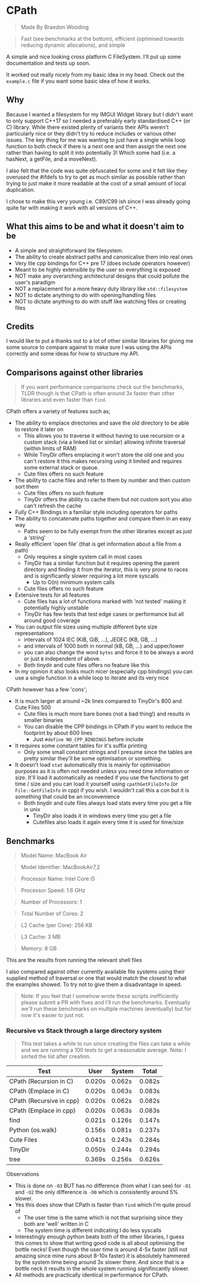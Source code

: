 # CPath

> Made By Braedon Wooding

> Fast (see benchmarks at the bottom), efficient (optimised towards reducing dynamic allocations), and simple

A simple and nice looking cross platform C FileSystem.  I'll put up some documentation and tests up soon.

It worked out really nicely from my basic idea in my head.  Check out the `example.c` file if you want some basic idea of how it works.

## Why

Because I wanted a filesystem for my IMGUI Widget library but I didn't want to only support C++17 so I needed a preferably early standardised C++ (or C) library.  While there existed plenty of variants their APIs weren't particularly nice or they didn't try to reduce includes or various other issues.  The key thing for me was wanting to just have a single while loop function to both check if there is a next one and then assign the next one rather than having to split it into potentially 3! Which some had (i.e. a hasNext, a getFile, and a moveNext).

I also felt that the code was quite obfuscated for some and it felt like they overused the #ifdefs to try to get as much similar as possible rather than trying to just make it more readable at the cost of a small amount of local duplication.

I chose to make this very young i.e. C89/C99 ish since I was already going quite far with making it work with all versions of C++.

## What this aims to be and what it doesn't aim to be

- A simple and straightforward lite filesystem.
- The ability to create abstract paths and canonicalise them into real ones
- Very lite cpp bindings for C++ pre 17 (does include operators however)
- Meant to be highly extensible by the user so everything is exposed
- NOT make any overarching architectural designs that could pollute the user's paradigm
- NOT a replacement for a more heavy duty library like `std::filesystem`
- NOT to dictate anything to do with opening/handling files
- NOT to dictate anything to do with stuff like watching files or creating files

## Credits

I would like to put a thanks out to a lot of other similar libraries for giving me some source to compare against to make sure I was using the APIs correctly and some ideas for how to structure my API.

## Comparisons against other libraries

> If you want performance comparisons check out the benchmarks, TLDR though is that CPath is often around 3x faster than other libraries and even faster than `find`.

CPath offers a variety of features such as;

- The ability to emplace directories and save the old directory to be able to restore it later on
  - This allows you to traverse it without having to use recursion or a custom stack (via a linked list or similar) allowing infinite traversal (within limits of RAM)
  - While TinyDir offers emplacing it won't store the old one and you can't restore it this makes recursing using it limited and requires some external stack or queue.
  - Cute files offers no such feature
- The ability to cache files and refer to them by number and then custom sort them
  - Cute files offers no such feature
  - TinyDir offers the ability to cache them but not custom sort you also can't refresh the cache
- Fully C++ Bindings in a familiar style including operators for paths
- The ability to concatenate paths together and compare them in an easy way
  - Paths seem to be fully exempt from the other libraries except as just a 'string'
- Really efficient 'open file' (that is get information about a file from a path)
  - Only requires a single system call in most cases
  - TinyDir has a similar function but it requires opening the parent directory and finding it from the iterator, this is very prone to races and is significantly slower requiring a lot more syscalls
    - Up to O(n) minimum system calls
  - Cute files offers no such feature
- Extensive tests for all features
  - Cute files has a lot of functions marked with 'not tested' making it potentially highly unstable
  - TinyDir has few tests that test edge cases or performance but all around good coverage
- You can output file sizes using multiple different byte size representations
  - intervals of 1024 IEC (KiB, GiB, ...), JEDEC (KB, GB, ...)
  - and intervals of 1000 both in normal (kB, GB, ...) and upper/lower
  - you can also change the word `bytes` and force it to be always a word or just `B` independent of above.
  - Both tinydir and cute files offers no feature like this
- In my opinion it also looks much nicer (especially cpp bindings) you can use a single function in a while loop to iterate and its very nice

CPath however has a few 'cons';

- It is much larger at around ~2k lines compared to TinyDir's 800 and Cute Files 500
  - Cute files is much more bare bones (not a bad thing!) and results in smaller binaries
  - You can disable the CPP bindings in CPath if you want to reduce the footprint by about 600 lines
    - Just `#define NO_CPP_BINDINGS` before include
- It requires some constant tables for it's suffix printing
  - Only some small constant strings and I presume since the tables are pretty similar they'll be some optimisation or something.
- It doesn't load `stat` automatically this is mainly for optimisation purposes as it is often not needed unless you need time information or size.  It'll load it automatically as needed if you use the functions to get time / size and you can load it yourself using `cpathGetFileInfo` (or `File::GetFileInfo` in cpp) if you wish.  I wouldn't call this a con but it is something that could be an inconvenience
  - Both tinydir and cute files always load stats every time you get a file in unix
    - TinyDir also loads it in windows every time you get a file
    - Cutefiles also loads it again every time it is used for time/size

## Benchmarks

> Model Name: MacBook Air

> Model Identifier: MacBookAir7,2

> Processor Name: Intel Core i5

> Processor Speed: 1.6 GHz

> Number of Processors: 1

> Total Number of Cores: 2

> L2 Cache (per Core): 256 KB

> L3 Cache: 3 MB

> Memory: 8 GB

This are the results from running the relevant shell files

I also compared against other currently available file systems using their supplied method of traversal or one that would match the closest to what the examples showed.  To try not to give them a disadvantage in speed.

> Note: If you feel that I somehow wrote these scripts inefficiently please submit a PR with fixes and I'll run the benchmarks.  Eventually we'll run these benchmarks on multiple machines (eventually) but for now it's easier to just not.

### Recursive vs Stack through a large directory system

> This test takes a while to run since creating the files can take a while and we are running a 100 tests to get a reasonable average.  Note: I sorted the list after creation.

| Test                     | User   | System | Total  |
| ------------------------ | ------ | ------ | ------ |
| CPath (Recursion in C)   | 0.020s | 0.062s | 0.082s |
| CPath (Emplace in C)     | 0.020s | 0.063s | 0.083s |
| CPath (Recursive in cpp) | 0.020s | 0.062s | 0.082s |
| CPath (Emplace in cpp)   | 0.020s | 0.063s | 0.083s |
| find                     | 0.021s | 0.126s | 0.147s |
| Python (os.walk)         | 0.156s | 0.081s | 0.237s |
| Cute Files               | 0.041s | 0.243s | 0.284s |
| TinyDir                  | 0.050s | 0.244s | 0.294s |
| tree                     | 0.369s | 0.256s | 0.626s |

Observations

- This is done on `-O3` BUT has no difference (from what I can see) for `-O1` and `-O2` the only difference is `-O0` which is consistently around 5% slower.
- Yes this does show that CPath is faster than `find` which I'm quite proud of
  - The user time is the same which is not that surprising since they both are 'well' written in C
  - The system time is different indicating I do less syscalls
- Interestingly enough python beats both of the other libraries, I guess this comes to show that writing good code is all about optimising the bottle necks!  Even though the user time is around 4-5x faster (still not amazing since mine runs about 8-10x faster) it is absolutely hammered by the system time being around 3x slower there.  And since that is a bottle neck it results in the whole system running signifincantly slower.
- All methods are practically identical in performance for CPath.
